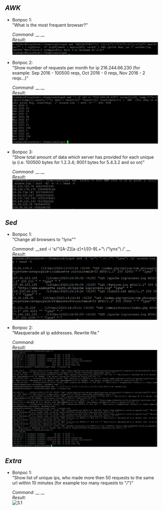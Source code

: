 ## _AWK_

- Вопрос 1:  
  "What is the most frequent browser?"  
  
  _Command:_ __ __  
  _Result:_  
  ![1.1](img/1.1.png)
  
- Вопрос 2:  
  "Show number of requests per month for ip 216.244.66.230 (for example: Sep 2016 - 100500 reqs, Oct 2016 - 0 reqs, Nov 2016 - 2 reqs...)"  
  
  _Command:_ __ __    
  _Result:_  
  ![1.2](img/1.2.png)  
    
- Вопрос 3:  
  "Show total amount of data which server has provided for each unique ip (i.e. 100500 bytes for 1.2.3.4; 9001 bytes for 5.4.3.2 and so on)"  
  
  _Command:_ __ __    
  _Result:_
  ![1.3](img/1.3.png)  
  
  
## _Sed_

- Вопрос 1:  
  "Change all browsers to "lynx""  
  
  _Command:_ __sed -i 's/"([A-Z][a-z]+)\/[0-9].+"\ /"lynx"\ /' __  
  _Result:_  
  ![2.1](img/2.1.png)
  
- Вопрос 2:  
  "Masquerade all ip addresses. Rewrite file."  
  
  _Command:_   
  _Result:_  
  ![2.2](img/2.2.png)
  
  
## _Extra_

- Вопрос 1:  
  "Show list of unique ips, who made more then 50 requests to the same url within 10 minutes (for example too many requests to "/")"  
  
  _Command:_ __ __  
  _Result:_  
  ![3.1](img/3.1.png)  
 